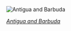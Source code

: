 
![Antigua and Barbuda](https://www.gstatic.com/prettyearth/assets/full/2176.jpg)

*[Antigua and Barbuda](https://www.google.com/maps/@17.058241,-61.905126,17z/data=!3m1!1e3)*
